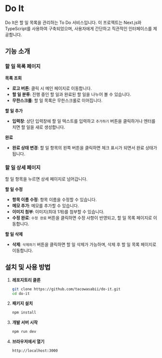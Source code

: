 # **Do It**

Do It은 할 일 목록을 관리하는 To Do 서비스입니다. 이 프로젝트는 Next.js와 TypeScript를 사용하여 구축되었으며, 사용자에게 간단하고 직관적인 인터페이스를 제공합니다.

## **기능 소개**

### **할 일 목록 페이지**

**목록 조회**

- **로고 버튼**: 클릭 시 메인 페이지로 이동합니다.
- **할 일 분류**: 진행 중인 할 일과 완료된 할 일을 나누어 볼 수 있습니다.
- **무한스크롤**: 할 일 목록은 무한스크롤로 이어집니다.

**할 일 추가**

- **입력창**: 상단 입력창에 할 일 텍스트를 입력하고 `추가하기` 버튼을 클릭하거나 엔터를 치면 할 일을 새로 생성합니다.

**완료**

- **완료 상태 변경**: 할 일 항목의 왼쪽 버튼을 클릭하면 체크 표시가 되면서 완료 상태가 됩니다.

### **할 일 상세 페이지**

할 일 항목을 누르면 상세 페이지로 넘어갑니다.

**할 일 수정**

- **항목 이름 수정**: 항목 이름을 수정할 수 있습니다.
- **메모 추가**: 메모를 추가할 수 있습니다.
- **이미지 첨부**: 이미지(최대 1개)를 첨부할 수 있습니다.
- **수정 완료**: `수정 완료` 버튼을 클릭하면 수정 사항이 반영되고, 할 일 목록 페이지로 이동합니다.

**할 일 삭제**

- **삭제**: `삭제하기` 버튼을 클릭하면 할 일 삭제가 가능하며, 삭제 후 할 일 목록 페이지로 이동합니다.

## **설치 및 사용 방법**

1. **레포지토리 클론**

   ```bash
   git clone https://github.com/tacowasabii/do-it.git
   cd do-it
   ```

2. **패키지 설치**

   ```bash
   npm install
   ```

3. **개발 서버 시작**

   ```bash
   npm run dev
   ```

4. **브라우저에서 열기**
   ```bash
   http://localhost:3000
   ```
